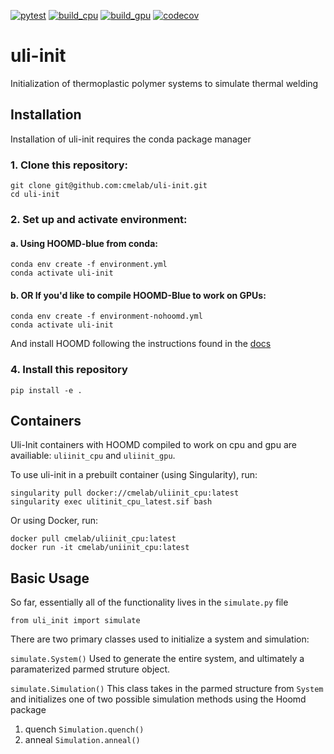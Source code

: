 [![pytest](https://github.com/cmelab/uli-init/actions/workflows/pytest.yml/badge.svg)](https://github.com/cmelab/uli-init/actions/workflows/pytest.yml)
[![build_cpu](https://github.com/cmelab/uli-init/actions/workflows/build_cpu.yml/badge.svg)](https://github.com/cmelab/uli-init/actions/workflows/build_cpu.yml)
[![build_gpu](https://github.com/cmelab/uli-init/actions/workflows/build_gpu.yml/badge.svg)](https://github.com/cmelab/uli-init/actions/workflows/build_gpu.yml)
[![codecov](https://codecov.io/gh/cmelab/uli-init/branch/master/graph/badge.svg?token=8Z9MBA7M16)](https://codecov.io/gh/cmelab/uli-init)
# uli-init
Initialization of thermoplastic polymer systems to simulate thermal welding

## Installation

Installation of uli-init requires the conda package manager

### 1. Clone this repository: ###  

```
git clone git@github.com:cmelab/uli-init.git  
cd uli-init  
```

### 2. Set up and activate environment: ###  
#### a. Using HOOMD-blue from conda:
```
conda env create -f environment.yml  
conda activate uli-init
```  
#### b. **OR** If you'd like to compile HOOMD-Blue to work on GPUs:
```
conda env create -f environment-nohoomd.yml  
conda activate uli-init
```  
And install HOOMD following the instructions found in the [docs](https://hoomd-blue.readthedocs.io/en/stable/installation.html)

### 4. Install this repository ###

```
pip install -e .
```

## Containers
Uli-Init containers with HOOMD compiled to work on cpu and gpu are availiable: `uliinit_cpu` and `uliinit_gpu`. 

To use uli-init in a prebuilt container (using Singularity), run:
```
singularity pull docker://cmelab/uliinit_cpu:latest
singularity exec ulitinit_cpu_latest.sif bash
```
Or using Docker, run:
```
docker pull cmelab/uliinit_cpu:latest
docker run -it cmelab/uniinit_cpu:latest
```

## Basic Usage

So far, essentially all of the functionality lives in the `simulate.py` file

`from uli_init import simulate`

There are two primary classes used to initialize a system and simulation:  

`simulate.System()`
Used to generate the entire system, and ultimately a paramaterized parmed struture object.

`simulate.Simulation()`
This class takes in the parmed structure from `System` and initializes one of two possible simulation methods using the Hoomd package

1. quench `Simulation.quench()`
2. anneal `Simulation.anneal()`
